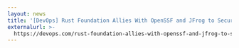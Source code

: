```yaml
---
layout: news
title: '[DevOps] Rust Foundation Allies With OpenSSF and JFrog to Secure Code'
externalurl: >-
  https://devops.com/rust-foundation-allies-with-openssf-and-jfrog-to-secure-code/
---
```

